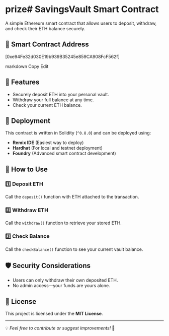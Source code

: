 # prize# SavingsVault Smart Contract

A simple Ethereum smart contract that allows users to deposit, withdraw, and check their ETH balance securely.

## 📜 Smart Contract Address
[0xe94Fe32d030E19b939B35245e859CA908FcF562f]

markdown
Copy
Edit

## 🚀 Features
- Securely deposit ETH into your personal vault.
- Withdraw your full balance at any time.
- Check your current ETH balance.

## 🔧 Deployment
This contract is written in Solidity (`^0.8.0`) and can be deployed using:  
- **Remix IDE** (Easiest way to deploy)  
- **Hardhat** (For local and testnet deployment)  
- **Foundry** (Advanced smart contract development)  

## 🔹 How to Use

### 1️⃣ Deposit ETH
Call the `deposit()` function with ETH attached to the transaction.

### 2️⃣ Withdraw ETH
Call the `withdraw()` function to retrieve your stored ETH.

### 3️⃣ Check Balance
Call the `checkBalance()` function to see your current vault balance.

## 🛡️ Security Considerations
- Users can only withdraw their own deposited ETH.
- No admin access—your funds are yours alone.

## 📜 License
This project is licensed under the **MIT License**.

---

💡 *Feel free to contribute or suggest improvements!* 🚀
